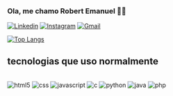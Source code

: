 ### Ola, me chamo Robert Emanuel 🙋🏾

[![Linkedin](https://img.shields.io/badge/LinkedIn-0077B5?style=for-the-badge&logo=linkedin&logoColor=white
)](https://www.linkedin.com/in/robert-emanuel/)
[![Instagram](https://img.shields.io/badge/Instagram-E4405F?style=for-the-badge&logo=instagram&logoColor=white
)](https://www.instagram.com/robert_emanuell/)
[![Gmail](https://img.shields.io/badge/Gmail-D14836?style=for-the-badge&logo=gmail&logoColor=white)](mailto:robert.stackend@gmail.com)


[![Top Langs](https://github-readme-stats.vercel.app/api/top-langs/?username=Robert-dk&layout=donut)](https://github.com/anuraghazra/github-readme-stats)

## tecnologias que uso normalmente

<div style="display: incline_block"><br/>
  <img align:"center" alt="html5" src=https://img.shields.io/badge/HTML5-E34F26?style=for-the-badge&logo=html5&logoColor=white />
  <img align:"center" alt="css" src= https://img.shields.io/badge/CSS-239120?&style=for-the-badge&logo=css3&logoColor=white/>
  <img align:"center" alt="javascript" src=https://img.shields.io/badge/JavaScript-F7DF1E?style=for-the-badge&logo=javascript&logoColor=black />
  <img align:"center" alt="c" src=https://img.shields.io/badge/C-00599C?style=for-the-badge&logo=c&logoColor=white />
  <img align:"center" alt="python" src=https://img.shields.io/badge/Python-3776AB?style=for-the-badge&logo=python&logoColor=white />
  <img align:"center" alt="java" src=https://img.shields.io/badge/Java-ED8B00?style=for-the-badge&logo=openjdk&logoColor=white />
  <img align:"center" alt="php" src=https://img.shields.io/badge/PHP-777BB4?style=for-the-badge&logo=php&logoColor=white />

</div>
